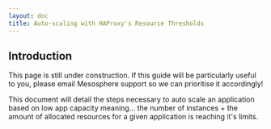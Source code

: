 ```yaml
---
layout: doc
title: Auto-scaling with HAProxy's Resource Thresholds
---
```



## Introduction

This page is still under construction. If this guide will be particularly useful to you, please email Mesosphere support so we can prioritise it accordingly!

This document will detail the steps necessary to auto scale an application based on low app capacity meaning... the number of instances + the amount of allocated resources for a given application is reaching it's limits.